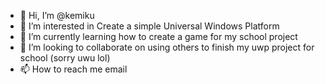 - 👋 Hi, I’m @kemiku
- 👀 I’m interested in Create a simple Universal Windows Platform
- 🌱 I’m currently learning how to create a game for my school project
- 💞️ I’m looking to collaborate on using others to finish my uwp project for school (sorry uwu lol)
- 📫 How to reach me email

<!---
kemiku/kemiku is a ✨ special ✨ repository because its `README.md` (this file) appears on your GitHub profile.
You can click the Preview link to take a look at your changes.
--->
